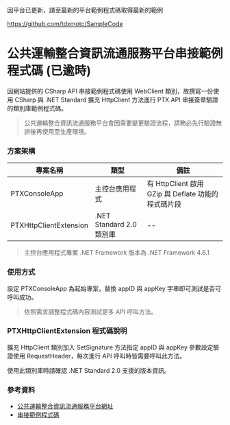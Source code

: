 因平台已更新，請至最新的平台範例程式碼取得最新的範例

https://github.com/tdxmotc/SampleCode

# 公共運輸整合資訊流通服務平台串接範例程式碼 (已逾時)

因網站提供的 CSharp API 串接範例程式碼使用 WebClient 類別，故撰寫一份使用 CSharp 與 .NET Standard 擴充 HttpClient 方法進行 PTX API 串接簽章驗證的類別庫範例程式碼。

> 公共運輸整合資訊流通服務平台會因需要變更驗證流程，請務必先行驗證無誤後再使用至生產環境。

### 方案架構
|專案名稱|類型|備註|
|--|--|--|
|PTXConsoleApp|主控台應用程式|有 HttpClient 啟用 GZip 與 Deflate 功能的程式碼片段|
|PTXHttpClientExtension|.NET Standard 2.0 類別庫|--|

> 主控台應用程式專案 .NET Framework 版本為 .NET Framework 4.6.1

### 使用方式

設定 PTXConsoleApp 為起始專案，替換 appID 與 appKey 字串即可測試是否可呼叫成功。

> 依照需求調整程式碼內容測試更多 API 呼叫方法。

### PTXHttpClientExtension 程式碼說明

擴充 HttpClient 類別加入 SetSignature 方法指定 appID 與 appKey 參數設定驗證使用 RequestHeader，每次進行 API 呼叫時皆需要呼叫此方法。

使用此類別庫時請確認 .NET Standard 2.0 支援的版本資訊。

### 參考資料

- [公共運輸整合資訊流通服務平台網址](http://ptx.transportdata.tw/PTX)
- [串接範例程式碼](https://github.com/ptxmotc/Sample-code)
